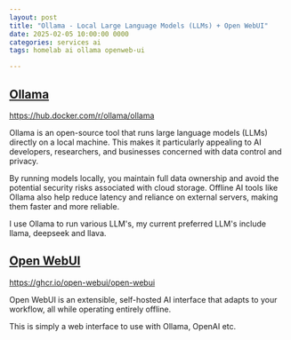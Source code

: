 ```yaml
---
layout: post
title: "Ollama - Local Large Language Models (LLMs) + Open WebUI"
date: 2025-02-05 10:00:00 0000
categories: services ai
tags: homelab ai ollama openweb-ui

---
```


## [Ollama](https://ollama.com/)
https://hub.docker.com/r/ollama/ollama

Ollama is an open-source tool that runs large language models (LLMs) directly on a local machine. This makes it particularly appealing to AI developers, researchers, and businesses concerned with data control and privacy.

By running models locally, you maintain full data ownership and avoid the potential security risks associated with cloud storage. Offline AI tools like Ollama also help reduce latency and reliance on external servers, making them faster and more reliable.

I use Ollama to run various LLM's, my current preferred LLM's include llama, deepseek and llava.


## [Open WebUI](https://openwebui.com/)
https://ghcr.io/open-webui/open-webui

Open WebUI is an extensible, self-hosted AI interface that adapts to your workflow, all while operating entirely offline.

This is simply a web interface to use with Ollama, OpenAI etc.